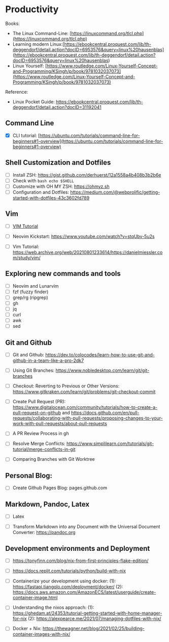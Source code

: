 # Productivity

Books:
- The Linux Command-Line: [https://linuxcommand.org/tlcl.php](https://linuxcommand.org/tlcl.php)
- Learning modern Linux:[https://ebookcentral.proquest.com/lib/th-deggendorf/detail.action?docID=6953576&query=linux%20hausenblas] (https://ebookcentral.proquest.com/lib/th-deggendorf/detail.action?docID=6953576&query=linux%20hausenblas)
- Linux Yourself: [https://www.routledge.com/Linux-Yourself-Concept-and-Programming/KSingh/p/book/9781032037073](https://www.routledge.com/Linux-Yourself-Concept-and-Programming/KSingh/p/book/9781032037073)

Reference:
- Linux Pocket Guide: https://ebookcentral.proquest.com/lib/th-deggendorf/detail.action?docID=31192041

## Command Line

- [x] CLI tutorial: [https://ubuntu.com/tutorials/command-line-for-beginners#1-overview](https://ubuntu.com/tutorials/command-line-for-beginners#1-overview)

## Shell Customization and Dotfiles

- [ ] Install ZSH: https://gist.github.com/derhuerst/12a1558a4b408b3b2b6e
- [ ] Check with `bash echo $SHELL`
- [ ] Customize with OH MY ZSH: https://ohmyz.sh
- [ ] Configuration and Dotfiles: https://medium.com/@webprolific/getting-started-with-dotfiles-43c3602fd789

## Vim

- [ ] [VIM Tutorial](md/vim_tutorial.md)
- [ ] Neovim Kickstart: https://www.youtube.com/watch?v=stqUbv-5u2s
- [ ] Vim Tutorial: https://web.archive.org/web/20210801233614/https://danielmiessler.com/study/vim/


## Exploring new commands and tools

- [ ] Neovim and Lunarvim
- [ ] fzf (fuzzy finder)
- [ ] grep/rg (ripgrep)
- [ ] gh
- [ ] jq
- [ ] curl
- [ ] awk
- [ ] sed

## Git and Github

- [ ] Git and Github: https://dev.to/colocodes/learn-how-to-use-git-and-github-in-a-team-like-a-pro-2dk7
- [ ] Using Git Branches: https://www.nobledesktop.com/learn/git/git-branches
- [ ] Checkout: Reverting to Previous or Other Versions: https://www.gitkraken.com/learn/git/problems/git-checkout-commit
- [ ] Create Pull Request (PR): https://www.digitalocean.com/community/tutorials/how-to-create-a-pull-request-on-github and https://docs.github.com/en/pull-requests/collaborating-with-pull-requests/proposing-changes-to-your-work-with-pull-requests/about-pull-requests
- [ ] A PR Review Process in gh
- [ ] Resolve Merge Conflicts: https://www.simplilearn.com/tutorials/git-tutorial/merge-conflicts-in-git
- [ ] Comparing Branches with Git Worktree


## Personal Blog:

- [ ] Create Github Pages Blog: pages.github.com


## Markdown, Pandoc, Latex

- [ ] Latex
- [ ] Transform Markdown into any Document with the Universal Document Converter: https://pandoc.org


## Development environments and Deployment

- [ ] https://tonyfinn.com/blog/nix-from-first-principles-flake-edition/
- [ ] https://docs.replit.com/tutorials/python/build-with-nix
- [ ] Containerize your development using docker: (1): https://fastapi.tiangolo.com/deployment/docker/ (2): https://docs.aws.amazon.com/AmazonECS/latest/userguide/create-container-image.html
- [ ] Understanding the nixos approach: (1): https://ghedam.at/24353/tutorial-getting-started-with-home-manager-for-nix (2): https://alexpearce.me/2021/07/managing-dotfiles-with-nix/
- [ ] Docker + Nix: https://thewagner.net/blog/2021/02/25/building-container-images-with-nix/

